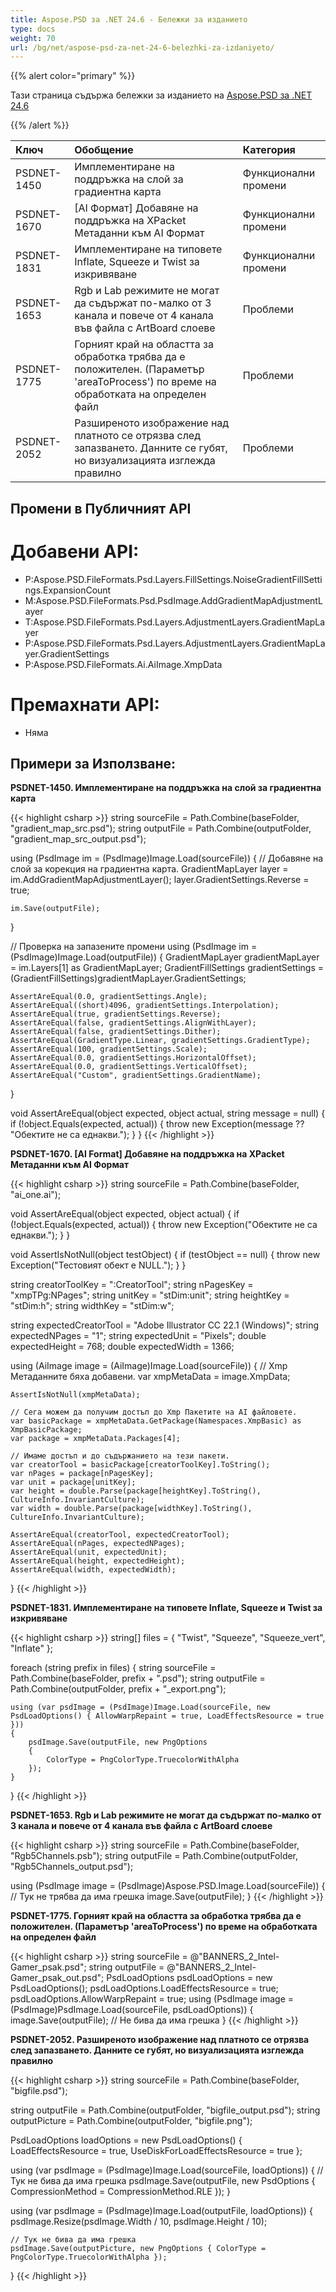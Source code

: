 ```yaml
---
title: Aspose.PSD за .NET 24.6 - Бележки за изданието
type: docs
weight: 70
url: /bg/net/aspose-psd-za-net-24-6-belezhki-za-izdaniyeto/
---
```


{{% alert color="primary" %}}

Тази страница съдържа бележки за изданието на [Aspose.PSD за .NET 24.6](https://www.nuget.org/packages/Aspose.PSD/)

{{% /alert %}}

| **Ключ**    | **Обобщение**                                     | **Категория** |
|:------------|:--------------------------------------------------|:--------------|
| PSDNET-1450 | Имплементиране на поддръжка на слой за градиентна карта      | Функционални промени |
| PSDNET-1670 | [AI Формат] Добавяне на поддръжка на XPacket Метаданни към AI Формат      | Функционални промени |
| PSDNET-1831 | Имплементиране на типовете Inflate, Squeeze и Twist за изкривяване      | Функционални промени |
| PSDNET-1653 | Rgb и Lab режимите не могат да съдържат по-малко от 3 канала и повече от 4 канала във файла с ArtBoard слоеве      | Проблеми |
| PSDNET-1775 | Горният край на областта за обработка трябва да е положителен. (Параметър 'areaToProcess') по време на обработката на определен файл      | Проблеми |
| PSDNET-2052 | Разширеното изображение над платното се отрязва след запазването. Данните се губят, но визуализацията изглежда правилно      | Проблеми |

## **Промени в Публичният API**
# **Добавени API:**
- P:Aspose.PSD.FileFormats.Psd.Layers.FillSettings.NoiseGradientFillSettings.ExpansionCount
- M:Aspose.PSD.FileFormats.Psd.PsdImage.AddGradientMapAdjustmentLayer
- T:Aspose.PSD.FileFormats.Psd.Layers.AdjustmentLayers.GradientMapLayer
- P:Aspose.PSD.FileFormats.Psd.Layers.AdjustmentLayers.GradientMapLayer.GradientSettings
- P:Aspose.PSD.FileFormats.Ai.AiImage.XmpData

# **Премахнати API:**
- Няма

## **Примери за Използване:**

**PSDNET-1450. Имплементиране на поддръжка на слой за градиентна карта**

{{< highlight csharp >}}
string sourceFile = Path.Combine(baseFolder, "gradient_map_src.psd");
string outputFile = Path.Combine(outputFolder, "gradient_map_src_output.psd");

using (PsdImage im = (PsdImage)Image.Load(sourceFile))
{
    // Добавяне на слой за корекция на градиентна карта.
    GradientMapLayer layer = im.AddGradientMapAdjustmentLayer();
    layer.GradientSettings.Reverse = true;

    im.Save(outputFile);
}

// Проверка на запазените промени
using (PsdImage im = (PsdImage)Image.Load(outputFile))
{
    GradientMapLayer gradientMapLayer = im.Layers[1] as GradientMapLayer;
    GradientFillSettings gradientSettings = (GradientFillSettings)gradientMapLayer.GradientSettings;

    AssertAreEqual(0.0, gradientSettings.Angle);
    AssertAreEqual((short)4096, gradientSettings.Interpolation);
    AssertAreEqual(true, gradientSettings.Reverse);
    AssertAreEqual(false, gradientSettings.AlignWithLayer);
    AssertAreEqual(false, gradientSettings.Dither);
    AssertAreEqual(GradientType.Linear, gradientSettings.GradientType);
    AssertAreEqual(100, gradientSettings.Scale);
    AssertAreEqual(0.0, gradientSettings.HorizontalOffset);
    AssertAreEqual(0.0, gradientSettings.VerticalOffset);
    AssertAreEqual("Custom", gradientSettings.GradientName);
}

void AssertAreEqual(object expected, object actual, string message = null)
{
    if (!object.Equals(expected, actual))
    {
        throw new Exception(message ?? "Обектите не са еднакви.");
    }
}
{{< /highlight >}}

**PSDNET-1670. [AI Format] Добавяне на поддръжка на XPacket Метаданни към AI Формат**

{{< highlight csharp >}}
string sourceFile = Path.Combine(baseFolder, "ai_one.ai");

void AssertAreEqual(object expected, object actual)
{
    if (!object.Equals(expected, actual))
    {
        throw new Exception("Обектите не са еднакви.");
    }
}

void AssertIsNotNull(object testObject)
{
    if (testObject == null)
    {
        throw new Exception("Тестовият обект е NULL.");
    }
}

string creatorToolKey = ":CreatorTool";
string nPagesKey = "xmpTPg:NPages";
string unitKey = "stDim:unit";
string heightKey = "stDim:h";
string widthKey = "stDim:w";

string expectedCreatorTool = "Adobe Illustrator CC 22.1 (Windows)";
string expectedNPages = "1";
string expectedUnit = "Pixels";
double expectedHeight = 768;
double expectedWidth = 1366;

using (AiImage image = (AiImage)Image.Load(sourceFile))
{
    // Xmp Метаданните бяха добавени.
    var xmpMetaData = image.XmpData;

    AssertIsNotNull(xmpMetaData);

    // Сега можем да получим достъп до Xmp Пакетите на AI файловете.
    var basicPackage = xmpMetaData.GetPackage(Namespaces.XmpBasic) as XmpBasicPackage;
    var package = xmpMetaData.Packages[4];

    // Имаме достъп и до съдържанието на тези пакети.
    var creatorTool = basicPackage[creatorToolKey].ToString();
    var nPages = package[nPagesKey];
    var unit = package[unitKey];
    var height = double.Parse(package[heightKey].ToString(), CultureInfo.InvariantCulture);
    var width = double.Parse(package[widthKey].ToString(), CultureInfo.InvariantCulture);

    AssertAreEqual(creatorTool, expectedCreatorTool);
    AssertAreEqual(nPages, expectedNPages);
    AssertAreEqual(unit, expectedUnit);
    AssertAreEqual(height, expectedHeight);
    AssertAreEqual(width, expectedWidth);
}
{{< /highlight >}}

**PSDNET-1831. Имплементиране на типовете Inflate, Squeeze и Twist за изкривяване**

{{< highlight csharp >}}
string[] files = { "Twist", "Squeeze", "Squeeze_vert", "Inflate" };

foreach (string prefix in files)
{
    string sourceFile = Path.Combine(baseFolder, prefix + ".psd");
    string outputFile = Path.Combine(outputFolder, prefix + "_export.png");

    using (var psdImage = (PsdImage)Image.Load(sourceFile, new PsdLoadOptions() { AllowWarpRepaint = true, LoadEffectsResource = true }))
    {
        psdImage.Save(outputFile, new PngOptions
        {
            ColorType = PngColorType.TruecolorWithAlpha
        });
    }
}
{{< /highlight >}}

**PSDNET-1653. Rgb и Lab режимите не могат да съдържат по-малко от 3 канала и повече от 4 канала във файла с ArtBoard слоеве**

{{< highlight csharp >}}
string sourceFile = Path.Combine(baseFolder, "Rgb5Channels.psb");
string outputFile = Path.Combine(outputFolder, "Rgb5Channels_output.psd");

using (PsdImage image = (PsdImage)Aspose.PSD.Image.Load(sourceFile))
{
    // Тук не трябва да има грешка
    image.Save(outputFile);
}
{{< /highlight >}}

**PSDNET-1775. Горният край на областта за обработка трябва да е положителен. (Параметър 'areaToProcess') по време на обработката на определен файл**

{{< highlight csharp >}}
string sourceFile = @"BANNERS_2_Intel-Gamer_psak.psd";
string outputFile = @"BANNERS_2_Intel-Gamer_psak_out.psd";
PsdLoadOptions psdLoadOptions = new PsdLoadOptions();
psdLoadOptions.LoadEffectsResource = true;
psdLoadOptions.AllowWarpRepaint = true;
using (PsdImage image = (PsdImage)PsdImage.Load(sourceFile, psdLoadOptions))
{
    image.Save(outputFile);
    // Не бива да има грешка
}
{{< /highlight >}}

**PSDNET-2052. Разширеното изображение над платното се отрязва след запазването. Данните се губят, но визуализацията изглежда правилно**

{{< highlight csharp >}}
string sourceFile = Path.Combine(baseFolder, "bigfile.psd");

string outputFile = Path.Combine(outputFolder, "bigfile_output.psd");
string outputPicture = Path.Combine(outputFolder, "bigfile.png");

PsdLoadOptions loadOptions = new PsdLoadOptions()
{
    LoadEffectsResource = true,
    UseDiskForLoadEffectsResource = true
};

using (var psdImage = (PsdImage)Image.Load(sourceFile, loadOptions))
{
    // Тук не бива да има грешка
    psdImage.Save(outputFile, new PsdOptions { CompressionMethod = CompressionMethod.RLE });
}

using (var psdImage = (PsdImage)Image.Load(outputFile, loadOptions))
{
    psdImage.Resize(psdImage.Width / 10, psdImage.Height / 10);

    // Тук не бива да има грешка
    psdImage.Save(outputPicture, new PngOptions { ColorType = PngColorType.TruecolorWithAlpha });
}
{{< /highlight >}}

